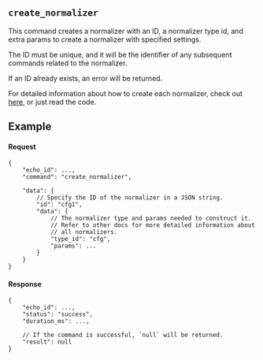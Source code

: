 #

## `create_normalizer`

This command creates a normalizer with an ID, a normalizer type id, and extra params to create a normalizer with specified settings.

The ID must be unique, and it will be the identifier of any subsequent commands related to the normalizer.

If an ID already exists, an error will be returned.

For detailed information about how to create each normalizer, check out [here](/docs/normalizers/types/), or just read the code.

## Example

#### Request

```jsonc
{
    "echo_id": ...,
    "command": "create_normalizer",

    "data": {
        // Specify the ID of the normalizer in a JSON string.
        "id": "cfg1",
        "data": {
            // The normalizer type and params needed to construct it.
            // Refer to other docs for more detailed information about
            // all normalizers.
            "type_id": "cfg",
            "params": ...
        }
    }
}
```

#### Response

```jsonc
{
    "echo_id": ...,
    "status": "success",
    "duration_ms": ...,

    // If the command is successful, `null` will be returned.
    "result": null
}
```
